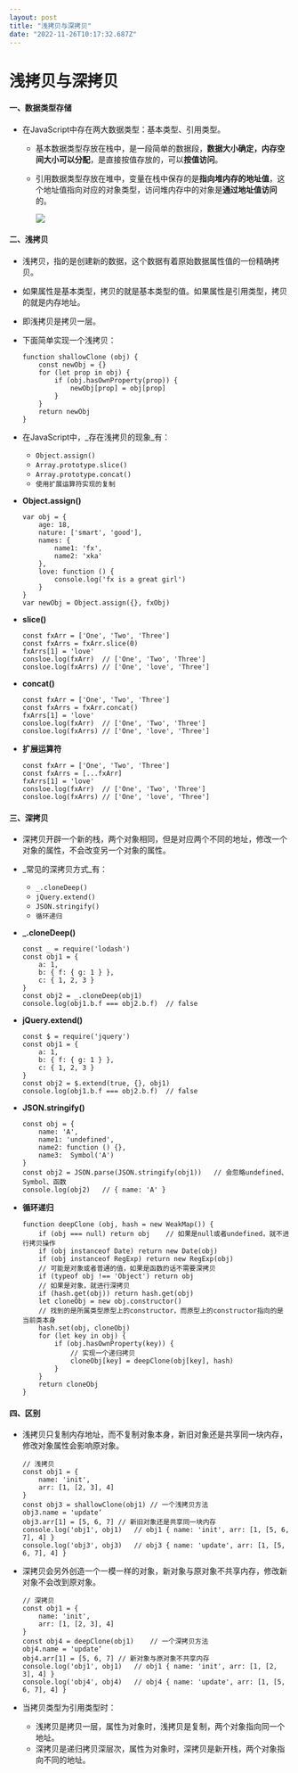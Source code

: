 ```yaml
---
layout: post
title: "浅拷贝与深拷贝"
date: "2022-11-26T10:17:32.687Z"
---
```

浅拷贝与深拷贝
=======

#### 一、数据类型存储

*   在JavaScript中存在两大数据类型：基本类型、引用类型。
    
    *   基本数据类型存放在栈中，是一段简单的数据段，**数据大小确定，内存空间大小可以分配**，是直接按值存放的，可以**按值访问**。
        
    *   引用数据类型存放在堆中，变量在栈中保存的是**指向堆内存的地址值**，这个地址值指向对应的对象类型，访问堆内存中的对象是**通过地址值访问**的。
        
        ![](https://img2022.cnblogs.com/blog/2990843/202211/2990843-20221126100817813-2092547041.png)
        

#### 二、浅拷贝

*   浅拷贝，指的是创建新的数据，这个数据有着原始数据属性值的一份精确拷贝。
    
*   如果属性是基本类型，拷贝的就是基本类型的值。如果属性是引用类型，拷贝的就是内存地址。
    
*   即浅拷贝是拷贝一层。
    
*   下面简单实现一个浅拷贝：
    
        function shallowClone (obj) {
        	const newObj = {}
        	for (let prop in obj) {
        		if (obj.hasOwnProperty(prop)) {
        			newObj[prop] = obj[prop]
        		}
        	}
        	return newObj
        }
        
    
*   在JavaScript中，_存在浅拷贝的现象_有：
    
    *   `Object.assign()`
    *   `Array.prototype.slice()`
    *   `Array.prototype.concat()`
    *   `使用扩展运算符实现的复制`
*   **Object.assign()**
    
        var obj = {
            age: 18,
            nature: ['smart', 'good'],
            names: {
                name1: 'fx',
                name2: 'xka'
            },
            love: function () {
                console.log('fx is a great girl')
            }
        }
        var newObj = Object.assign({}, fxObj)
        
    
*   **slice()**
    
        const fxArr = ['One', 'Two', 'Three']
        const fxArrs = fxArr.slice(0)
        fxArrs[1] = 'love'
        consloe.log(fxArr)	// ['One', 'Two', 'Three']
        consloe.log(fxArrs)	// ['One', 'love', 'Three']
        
    
*   **concat()**
    
        const fxArr = ['One', 'Two', 'Three']
        const fxArrs = fxArr.concat()
        fxArrs[1] = 'love'
        consloe.log(fxArr)	// ['One', 'Two', 'Three']
        consloe.log(fxArrs)	// ['One', 'love', 'Three']
        
    
*   **扩展运算符**
    
        const fxArr = ['One', 'Two', 'Three']
        const fxArrs = [...fxArr]
        fxArrs[1] = 'love'
        consloe.log(fxArr)	// ['One', 'Two', 'Three']
        consloe.log(fxArrs)	// ['One', 'love', 'Three']
        
    

#### 三、深拷贝

*   深拷贝开辟一个新的栈，两个对象相同，但是对应两个不同的地址，修改一个对象的属性，不会改变另一个对象的属性。
    
*   _常见的深拷贝方式_有：
    
    *   `_.cloneDeep()`
    *   `jQuery.extend()`
    *   `JSON.stringify()`
    *   `循环递归`
*   **\_.cloneDeep()**
    
        const _ = require('lodash')
        const obj1 = {
        	a: 1,
        	b: { f: { g: 1 } },
        	c: { 1, 2, 3 }
        }
        const obj2 = _.cloneDeep(obj1)
        console.log(obj1.b.f === obj2.b.f)	// false
        
    
*   **jQuery.extend()**
    
        const $ = require('jquery')
        const obj1 = {
        	a: 1,
        	b: { f: { g: 1 } },
        	c: { 1, 2, 3 }
        }
        const obj2 = $.extend(true, {}, obj1)
        console.log(obj1.b.f === obj2.b.f)	// false
        
    
*   **JSON.stringify()**
    
        const obj = {
            name: 'A',
            name1: 'undefined',
            name2: function () {},
            name3:	Symbol('A')
        }
        const obj2 = JSON.parse(JSON.stringify(obj1))	// 会忽略undefined、Symbol、函数
        console.log(obj2)	// { name: 'A' }
        
    
*   **循环递归**
    
        function deepClone (obj, hash = new WeakMap()) {
            if (obj === null) return obj	// 如果是null或者undefined，就不进行拷贝操作
            if (obj instanceof Date) return new Date(obj)
            if (obj instanceof RegExp) return new RegExp(obj)
            // 可能是对象或者普通的值，如果是函数的话不需要深拷贝
            if (typeof obj !== 'Object') return obj
            // 如果是对象，就进行深拷贝
            if (hash.get(obj)) return hash.get(obj)
            let cloneObj = new obj.constructor()
            // 找到的是所属类型原型上的constructor，而原型上的constructor指向的是当前类本身
            hash.set(obj, cloneObj)
            for (let key in obj) {
                if (obj.hasOwnProperty(key)) {
                    // 实现一个递归拷贝
                    cloneObj[key] = deepClone(obj[key], hash)
                }
            }
            return cloneObj
        }
        
    

#### 四、区别

*   浅拷贝只复制内存地址，而不复制对象本身，新旧对象还是共享同一块内存，修改对象属性会影响原对象。
    
        // 浅拷贝
        const obj1 = {
            name: 'init',
            arr: [1, [2, 3], 4]
        }
        const obj3 = shallowClone(obj1)	// 一个浅拷贝方法
        obj3.name = 'update‘
        obj3.arr[1] = [5, 6, 7]	// 新旧对象还是共享同一块内存
        console.log('obj1', obj1)	// obj1 { name: 'init', arr: [1, [5, 6, 7], 4] }
        console.log('obj3', obj3)	// obj3 { name: 'update', arr: [1, [5, 6, 7], 4] }
        
    
*   深拷贝会另外创造一个一模一样的对象，新对象与原对象不共享内存，修改新对象不会改到原对象。
    
        // 深拷贝
        const obj1 = {
            name: 'init',
            arr: [1, [2, 3], 4]
        }
        const obj4 = deepClone(obj1)	// 一个深拷贝方法
        obj4.name = 'update‘
        obj4.arr[1] = [5, 6, 7]	// 新对象与原对象不共享内存
        console.log('obj1', obj1)	// obj1 { name: 'init', arr: [1, [2, 3], 4] }
        console.log('obj4', obj4)	// obj4 { name: 'update', arr: [1, [5, 6, 7], 4] }
        
    
*   当拷贝类型为引用类型时：
    
    *   浅拷贝是拷贝一层，属性为对象时，浅拷贝是复制，两个对象指向同一个地址。
    *   深拷贝是递归拷贝深层次，属性为对象时，深拷贝是新开栈，两个对象指向不同的地址。